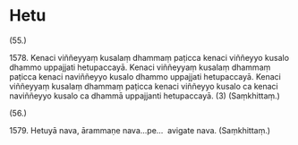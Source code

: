 # Hetu

(55.)

1578\. Kenaci viññeyyaṃ kusalaṃ dhammaṃ paṭicca kenaci viññeyyo kusalo dhammo uppajjati hetupaccayā. Kenaci viññeyyaṃ kusalaṃ dhammaṃ paṭicca kenaci naviññeyyo kusalo dhammo uppajjati hetupaccayā. Kenaci viññeyyaṃ kusalaṃ dhammaṃ paṭicca kenaci viññeyyo kusalo ca kenaci naviññeyyo kusalo ca dhammā uppajjanti hetupaccayā. (3) (Saṃkhittaṃ.)

(56.)

1579\. Hetuyā nava, ārammaṇe nava…pe…  avigate nava. (Saṃkhittaṃ.)
